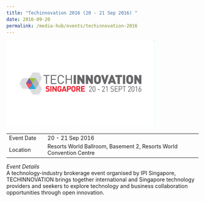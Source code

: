 ```yaml
---
title: "Techinnovation 2016 (20 - 21 Sep 2016) "
date: 2016-09-20
permalink: /media-hub/events/techinnovation-2016
---
```

![TechInnovation 2016](/images/media-hub/events/till-2020/techinnovation-2016.png)

<table style="width:100%">
  <tr>
    <td style="width:20%">Event Date</td>	
    <td style="width:80%">20 - 21 Sep 2016</td>	
  </tr>
  <tr>
	<td>Location</td>
	<td>Resorts World Ballroom, Basement 2, Resorts World Convention Centre</td>	
  </tr>
</table>

*Event Details*	<br>
A technology-industry brokerage event organised by IPI Singapore, TECHINNOVATION brings together international and Singapore technology providers and seekers to explore technology and business collaboration opportunities through open innovation.